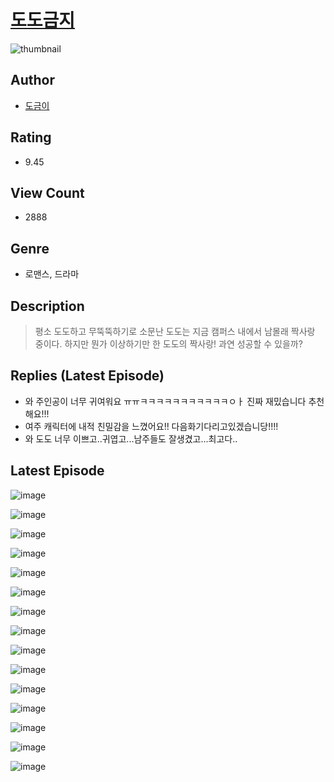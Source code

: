 # [도도금지](https://comic.naver.com/bestChallenge/list?titleId=810011)
![thumbnail](https://image-comic.pstatic.net/user_contents_data/challenge_comic/2023/05/23/332920/upload_3977020853788697187_480x623.jpeg)

## Author
- [도금이](https://comic.naver.com/artistTitle?id=332920)

## Rating
- 9.45

## View Count
- 2888

## Genre
- 로맨스, 드라마

## Description
> 평소 도도하고 무뚝뚝하기로 소문난 도도는 지금 캠퍼스 내에서 남몰래 짝사랑 중이다. 하지만 뭔가 이상하기만 한 도도의 짝사랑! 과연 성공할 수 있을까?

## Replies (Latest Episode)
- 와 주인공이 너무 귀여워요 ㅠㅠㅋㅋㅋㅋㅋㅋㅋㅋㅋㅋㅋㅇㅏ 진짜 재밌습니다 추천해요!!!
- 여주 캐릭터에 내적 친밀감을 느꼈어요!! 다음화기다리고있겠습니당!!!!
- 와 도도 너무 이쁘고..귀엽고...남주들도 잘생겼고...최고다..

## Latest Episode
![image](https://image-comic.pstatic.net/user_contents_data/challenge_comic/2023/05/23/332920/upload_7148729076565948721.jpeg)

![image](https://image-comic.pstatic.net/user_contents_data/challenge_comic/2023/05/23/332920/upload_3546410315349975856.jpeg)

![image](https://image-comic.pstatic.net/user_contents_data/challenge_comic/2023/05/23/332920/upload_3474867296343713337.jpeg)

![image](https://image-comic.pstatic.net/user_contents_data/challenge_comic/2023/05/23/332920/upload_7161680409467957811.jpeg)

![image](https://image-comic.pstatic.net/user_contents_data/challenge_comic/2023/05/23/332920/upload_4134924816046437681.jpeg)

![image](https://image-comic.pstatic.net/user_contents_data/challenge_comic/2023/05/23/332920/upload_3847825824538518881.jpeg)

![image](https://image-comic.pstatic.net/user_contents_data/challenge_comic/2023/05/23/332920/upload_7363779236604293474.jpeg)

![image](https://image-comic.pstatic.net/user_contents_data/challenge_comic/2023/05/23/332920/upload_3617860789202007092.jpeg)

![image](https://image-comic.pstatic.net/user_contents_data/challenge_comic/2023/05/23/332920/upload_3688502200200868919.jpeg)

![image](https://image-comic.pstatic.net/user_contents_data/challenge_comic/2023/05/23/332920/upload_4122261938278523441.jpeg)

![image](https://image-comic.pstatic.net/user_contents_data/challenge_comic/2023/05/23/332920/upload_3546645619478509363.jpeg)

![image](https://image-comic.pstatic.net/user_contents_data/challenge_comic/2023/05/23/332920/upload_3631081313574990131.jpeg)

![image](https://image-comic.pstatic.net/user_contents_data/challenge_comic/2023/05/23/332920/upload_3689068641224254562.jpeg)

![image](https://image-comic.pstatic.net/user_contents_data/challenge_comic/2023/05/23/332920/upload_3905574378547721059.jpeg)

![image](https://image-comic.pstatic.net/user_contents_data/challenge_comic/2023/05/23/332920/upload_4063716031341933365.jpeg)
